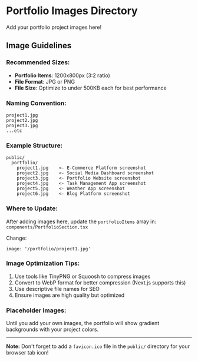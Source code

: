 # Portfolio Images Directory

Add your portfolio project images here!

## Image Guidelines

### Recommended Sizes:
- **Portfolio Items**: 1200x800px (3:2 ratio)
- **File Format**: JPG or PNG
- **File Size**: Optimize to under 500KB each for best performance

### Naming Convention:
```
project1.jpg
project2.jpg
project3.jpg
...etc
```

### Example Structure:
```
public/
  portfolio/
    project1.jpg    <- E-Commerce Platform screenshot
    project2.jpg    <- Social Media Dashboard screenshot
    project3.jpg    <- Portfolio Website screenshot
    project4.jpg    <- Task Management App screenshot
    project5.jpg    <- Weather App screenshot
    project6.jpg    <- Blog Platform screenshot
```

### Where to Update:
After adding images here, update the `portfolioItems` array in:
`components/PortfolioSection.tsx`

Change:
```tsx
image: '/portfolio/project1.jpg'
```

### Image Optimization Tips:
1. Use tools like TinyPNG or Squoosh to compress images
2. Convert to WebP format for better compression (Next.js supports this)
3. Use descriptive file names for SEO
4. Ensure images are high quality but optimized

### Placeholder Images:
Until you add your own images, the portfolio will show gradient backgrounds with your project colors.

---

**Note:** Don't forget to add a `favicon.ico` file in the `public/` directory for your browser tab icon!
